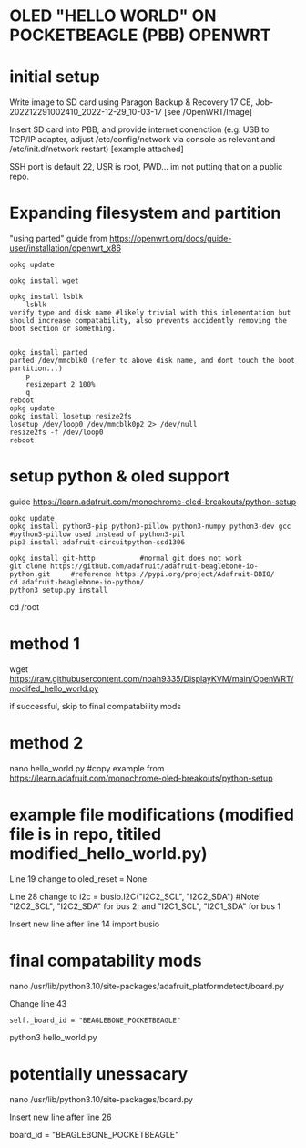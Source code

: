 # OLED "HELLO WORLD" ON POCKETBEAGLE (PBB) OPENWRT

# initial setup

Write image to SD card using Paragon Backup & Recovery 17 CE, Job-202212291002410_2022-12-29_10-03-17 [see /OpenWRT/Image]

Insert SD card into PBB, and provide internet conenction (e.g. USB to TCP/IP adapter, adjust /etc/config/network via console as relevant and /etc/init.d/network restart) [example attached]

SSH port is default 22, USR is root, PWD... im not putting that on a public repo.

# Expanding filesystem and partition

"using parted" guide from https://openwrt.org/docs/guide-user/installation/openwrt_x86


	opkg update

    opkg install wget
    
    opkg install lsblk
        lsblk
    verify type and disk name #likely trivial with this imlementation but should increase compatability, also prevents accidently removing the boot section or something.


	opkg install parted
	parted /dev/mmcblk0 (refer to above disk name, and dont touch the boot partition...)
		p
		resizepart 2 100%
		q
	reboot
	opkg update
	opkg install losetup resize2fs
	losetup /dev/loop0 /dev/mmcblk0p2 2> /dev/null
	resize2fs -f /dev/loop0
	reboot

# setup python & oled support 

guide https://learn.adafruit.com/monochrome-oled-breakouts/python-setup

	opkg update
	opkg install python3-pip python3-pillow python3-numpy python3-dev gcc		#python3-pillow used instead of python3-pil
	pip3 install adafruit-circuitpython-ssd1306
	
	opkg install git-http			#normal git does not work
	git clone https://github.com/adafruit/adafruit-beaglebone-io-python.git		#reference https://pypi.org/project/Adafruit-BBIO/
	cd adafruit-beaglebone-io-python/
	python3 setup.py install


cd /root

# method 1

wget https://raw.githubusercontent.com/noah9335/DisplayKVM/main/OpenWRT/modifed_hello_world.py

if successful, skip to final compatability mods

# method 2

nano hello_world.py		#copy example from https://learn.adafruit.com/monochrome-oled-breakouts/python-setup 

# example file modifications (modified file is in repo, titiled modified_hello_world.py)

Line 19 change to
	oled_reset = None

Line 28 change to
	i2c = busio.I2C("I2C2_SCL", "I2C2_SDA")			#Note! "I2C2_SCL", "I2C2_SDA" for bus 2; and "I2C1_SCL", "I2C1_SDA" for bus 1

Insert new line after line 14
	import busio

# final compatability mods			

nano /usr/lib/python3.10/site-packages/adafruit_platformdetect/board.py

Change line 43

	self._board_id = "BEAGLEBONE_POCKETBEAGLE"

 python3 hello_world.py

 # potentially unessacary
nano /usr/lib/python3.10/site-packages/board.py		
														
Insert new line after line 26						
														
board_id = "BEAGLEBONE_POCKETBEAGLE"